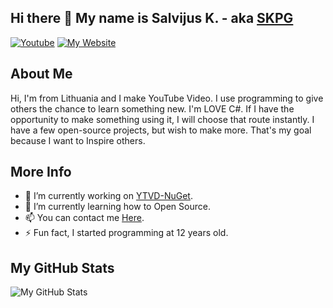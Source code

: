 ## Hi there 👋 My name is Salvijus K. - aka [SKPG](https://github.com/SKPG-Tech)

[![Youtube](https://img.shields.io/badge/Check%20me%20out%20on-YouTube-red?style=for-the-badge&logo=youtube&color=red)](https://www.youtube.com/channel/UCElKMmyPWcM1iwYXV_TowXw)
[![My Website](https://img.shields.io/badge/Take%20a%20look%20at-My%20Website-blue?style=for-the-badge&logo=&color=blue)](https://skpg-tech.tk)

## About Me
Hi, I'm from Lithuania and I make YouTube Video.
I use programming to give others the chance to learn something new.
I'm LOVE C#. If I have the opportunity to make something using it, I will choose that route instantly. I have a few open-source projects, but wish to make more. That's my goal because I want to Inspire others.

## More Info
- 🔭 I’m currently working on [YTVD-NuGet](https://github.com/SKPG-Tech/YTVD-NuGet).
- 🌱 I’m currently learning how to Open Source.
- 📫 You can contact me [Here](https://skpgyt.gitbook.io/home/help).
- ⚡ Fun fact, I started programming at 12 years old.

## My GitHub Stats
<img align="left" alt="My GitHub Stats" src="https://github-readme-stats.codestackr.vercel.app/api?username=SKPG-Tech&show_icons=true&hide_border=false" />

